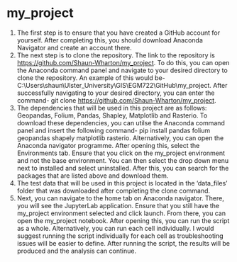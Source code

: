 # my_project
1.	The first step is to ensure that you have created a GitHub account for yourself. After completing this, you should download Anaconda Navigator and create an account there. 
2.	The next step is to clone the repository. The link to the repository is https://github.com/Shaun-Wharton/my_project. To do this, you can open the Anaconda command panel and navigate to your desired directory to clone the repository. An example of this would be- C:\Users\shaun\Ulster_University\GIS\EGM722\GitHub\my_project. After successfully navigating to your desired directory, you can enter the command- git clone https://github.com/Shaun-Wharton/my_project. 
3.	The dependencies that will be used in this project are as follows: Geopandas, Folium, Pandas, Shapley, Matplotlib and Rasterio. To download these dependencies, you can utilse the Anaconda command panel and insert the following command- pip install pandas folium geopandas shapely matplotlib rasterio. Alternatively, you can open the Anaconda navigator programme. After opening this, select the Environments tab. Ensure that you click on the my_project environment and not the base environment. You can then select the drop down menu next to installed and select uninstalled. After this, you can search for the packages that are listed above and download them. 
4.	The test data that will be used in this project is located in the ‘data_files’ folder that was downloaded after completing the clone command.  
5.	Next, you can navigate to the home tab on Anaconda navigator. There, you will see the JupyterLab application. Ensure that you still have the my_project environment selected and click launch. From there, you can open the my_project notebook. After opening this, you can run the script as a whole. Alternatively, you can run each cell individually. I would suggest running the script individually for each cell as troubleshooting issues will be easier to define. After running the script, the results will be produced and the analysis can continue.  